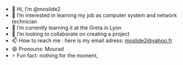 - 👋 Hi, I’m @moslide2
- 👀 I’m interested in learning my job as computer system and network technician
- 🌱 I’m currently learning it at the Greta in Lyon
- 💞️ I’m looking to collaborate on creating a project 
- 📫 How to reach me : here is my email adress: moslide2@yahoo.fr
- 😄 Pronouns: Mourad
- ⚡ Fun fact: nothing for the moment, 

<!---
moslide2/moslide2 is a ✨ special ✨ repository because its `README.md` (this file) appears on your GitHub profile.
You can click the Preview link to take a look at your changes.
--->
